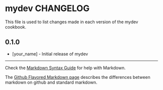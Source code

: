 mydev CHANGELOG
======================

This file is used to list changes made in each version of the mydev cookbook.

0.1.0
-----
- [your_name] - Initial release of mydev

- - -
Check the [Markdown Syntax Guide](http://daringfireball.net/projects/markdown/syntax) for help with Markdown.

The [Github Flavored Markdown page](http://github.github.com/github-flavored-markdown/) describes the differences between markdown on github and standard markdown.
